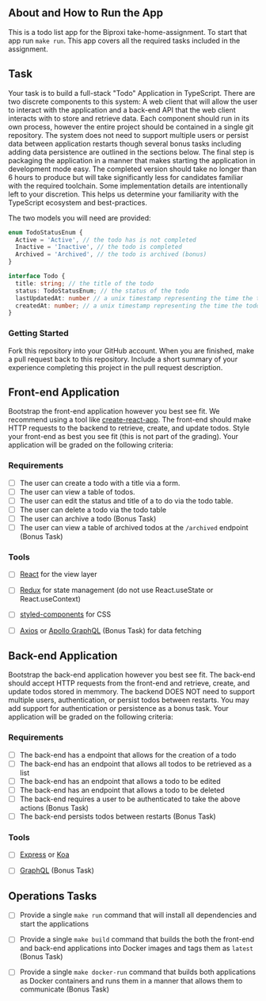 ## About and How to Run the App
This is a todo list app for the Biproxi take-home-assignment. To start that app run `make run`. This app covers all the required tasks included in the assignment. 

## Task
Your task is to build a full-stack "Todo" Application in TypeScript. There are two discrete components to this system: A web client that will allow the user to interact with the application and a back-end API that the web client interacts with to store and retrieve data. Each component should run in its own process, however the entire project should be contained in a single git repository. The system does not need to support multiple users or persist data between application restarts though several bonus tasks including adding data persistence are outlined in the sections below. The final step is packaging the application in a manner that makes starting the application in development mode easy. The completed version should take no longer than 6 hours to produce but will take significantly less for candidates familiar with the required toolchain. Some implementation details are intentionally left to your discretion. This helps us determine your familiarity with the TypeScript ecosystem and best-practices.

The two models you will need are provided:

```.ts
enum TodoStatusEnum {
  Active = 'Active', // the todo has is not completed
  Inactive = 'Inactive', // the todo is completed
  Archived = 'Archived', // the todo is archived (bonus)
}

interface Todo {
  title: string; // the title of the todo
  status: TodoStatusEnum; // the status of the todo
  lastUpdatedAt: number // a unix timestamp representing the time the todo was last updated
  createdAt: number; // a unix timestamp representing the time the todo was created
}
```

### Getting Started
Fork this repository into your GitHub account. When you are finished, make a pull request back to this repository. Include a short summary of your experience completing this project in the pull request description. 

## Front-end Application
Bootstrap the front-end application however you best see fit. We recommend using a tool like [create-react-app](https://github.com/facebook/create-react-app). The front-end should make HTTP requests to the backend to retrieve, create, and update todos. Style your front-end as best you see fit (this is not part of the grading). Your application will be graded on the following criteria:

### Requirements
- [ ] The user can create a todo with a title via a form.
- [ ] The user can view a table of todos.
- [ ] The user can edit the status and title of a to do via the todo table.
- [ ] The user can delete a todo via the todo table
- [ ] The user can archive a todo (Bonus Task)
- [ ] The user can view a table of archived todos at the `/archived` endpoint (Bonus Task)

### Tools
- [ ] [React](https://github.com/facebook/react) for the view layer
- [ ] [Redux](https://github.com/reduxjs/redux.git) for state management (do not use React.useState or React.useContext)
- [ ] [styled-components](https://github.com/styled-components/styled-components) for CSS
- [ ] [Axios](https://github.com/axios/axios) or [Apollo GraphQL](https://github.com/apollographql/apollo-client) (Bonus Task) for data fetching 


## Back-end Application
Bootstrap the back-end application however you best see fit. The back-end should accept HTTP requests from the front-end and retrieve, create, and update todos stored in memmory. The backend DOES NOT need to support multiple users, authentication, or persist todos between restarts. You may add support for authentication or persistence as a bonus task. Your application will be graded on the following criteria:

### Requirements
- [ ] The back-end has a endpoint that allows for the creation of a todo
- [ ] The back-end has an endpoint that allows all todos to be retrieved as a list
- [ ] The back-end has an endpoint that allows a todo to be edited
- [ ] The back-end has an endpoint that allows a todo to be deleted
- [ ] The back-end requires a user to be authenticated to take the above actions (Bonus Task)
- [ ] The back-end persists todos between restarts (Bonus Task)

### Tools
- [ ] [Express](https://github.com/expressjs/express) or [Koa](https://github.com/koajs/koa)
- [ ] [GraphQL](https://github.com/apollographql/apollo-server#readme) (Bonus Task)


## Operations Tasks
- [ ] Provide a single `make run` command that will install all dependencies and start the applications
- [ ] Provide a single `make build` command that builds the both the front-end and back-end applications into Docker images and tags them as `latest` (Bonus Task)
- [ ] Provide a single `make docker-run` command that builds both applications as Docker containers and runs them in a manner that allows them to communicate (Bonus Task)

